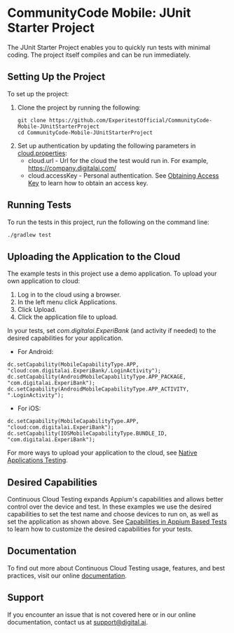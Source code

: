 # CommunityCode Mobile: JUnit Starter Project
The JUnit Starter Project enables you to quickly run tests with minimal coding. The project itself compiles and can be run immediately.
## Setting Up the Project

To set up the project:
1. Clone the project by running the following:
   ```
   git clone https://github.com/ExperitestOfficial/CommunityCode-Mobile-JUnitStarterProject
   cd CommunityCode-Mobile-JUnitStarterProject
   ```   
1. Set up authentication by updating the following parameters in [cloud.properties](cloud.properties):
   * cloud.url - Url for the cloud the test would run in. For example, https://company.digitalai.com/
   * cloud.accessKey -  Personal authentication. See [Obtaining Access Key](https://docs.digital.ai/bundle/TE/page/obtaining_access_key.html) to learn how to obtain an access key. 

## Running Tests

To run the tests in this project, run the following on the command line: 

```bash
./gradlew test
```

## Uploading the Application to the Cloud

The example tests in this project use a demo application. 
To upload your own application to cloud:
1. Log in to the cloud using a browser.
1. In the left menu click Applications.
1. Click Upload.
1. Click the application file to upload.

In your tests, set *com.digitalai.ExperiBank* (and activity if needed) to the desired capabilities for your application.

* For Android:
```
dc.setCapability(MobileCapabilityType.APP, "cloud:com.digitalai.ExperiBank/.LoginActivity");
dc.setCapability(AndroidMobileCapabilityType.APP_PACKAGE, "com.digitalai.ExperiBank");
dc.setCapability(AndroidMobileCapabilityType.APP_ACTIVITY, ".LoginActivity");
```
* For iOS:
```
dc.setCapability(MobileCapabilityType.APP, "cloud:com.digitalai.ExperiBank");
dc.setCapability(IOSMobileCapabilityType.BUNDLE_ID, "com.digitalai.ExperiBank");
```
For more ways to upload your application to the cloud, see [Native Applications Testing](https://docs.digital.ai/bundle/TE/page/native_applications_testing.html).

## Desired Capabilities

Continuous Cloud Testing expands Appium's capabilities and allows better control over the device and test. 
In these examples we use the desired capabilities to set the test name and choose devices to run on, as well as set the application as shown above.
See [Capabilities in Appium Based Tests](https://docs.digital.ai/bundle/TE/page/appium_oss_supported_capabilities.html) to learn how to customize the desired capabilities for your tests.

## Documentation
To find out more about Continuous Cloud Testing usage, features, and best practices, visit our online [documentation](https://docs.digital.ai/bundle/TE/page/test_execution_home.html). 

## Support
If you encounter an issue that is not covered here or in our online documentation, contact us at [support@digital.ai](mailto:support@digital.ai).